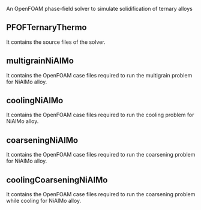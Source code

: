 An OpenFOAM phase-field solver to simulate solidification of ternary alloys

## PFOFTernaryThermo

It contains the source files of the solver.

## multigrainNiAlMo

It contains the OpenFOAM case files required to run the multigrain problem for NiAlMo alloy.

## coolingNiAlMo

It contains the OpenFOAM case files required to run the cooling problem for NiAlMo alloy.

## coarseningNiAlMo

It contains the OpenFOAM case files required to run the coarsening problem for NiAlMo alloy.

## coolingCoarseningNiAlMo

It contains the OpenFOAM case files required to run the coarsening problem while cooling for NiAlMo alloy.

